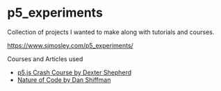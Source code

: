 # p5_experiments

Collection of projects I wanted to make along with tutorials and courses.

https://www.sjmosley.com/p5_experiments/

Courses and Articles used
- [p5.js Crash Course by Dexter Shepherd](https://blog.kadenze.com/creative-technology/p5-js-crash-course-recreate-art-you-love/ "p5.js Crash Course")
- [Nature of Code by Dan Shiffman](https://www.kadenze.com/courses/the-nature-of-code-ii "Nature of Code")
